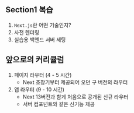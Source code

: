 ## Section1 복습
1. `Next.js`란 어떤 기술인지?
2. 사전 렌더링
3. 실습용 백엔드 서버 세팅
## 앞으로의 커리큘럼
1. 페이지 라우터 (4 - 5 시간)
	- Next 초창기부터 제공되어 오던 구 버전의 라우터
2. 앱 라우터 (9 - 10 시간)
	- Next 13버전과 함게 처음으로 공개된 신규 라우터
	- 서버 컴포넌트와 같은 신기능 제공